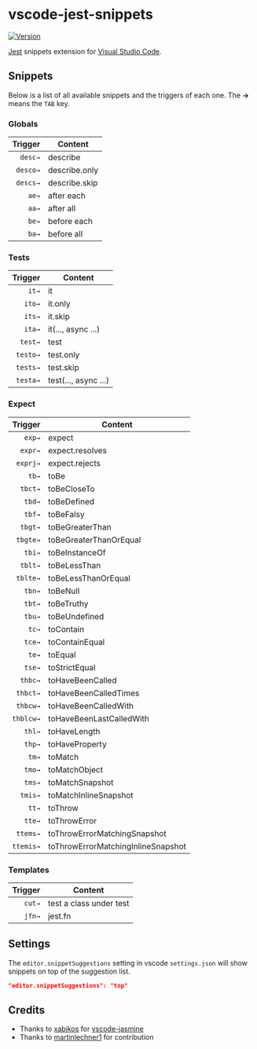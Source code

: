 # vscode-jest-snippets

[![Version](https://vsmarketplacebadge.apphb.com/version/andys8.jest-snippets.svg)](https://marketplace.visualstudio.com/items?itemName=andys8.jest-snippets)

[Jest](https://facebook.github.io/jest) snippets extension for [Visual Studio Code](https://code.visualstudio.com/).

## Snippets

Below is a list of all available snippets and the triggers of each one. The **→** means the `TAB` key.

### Globals

| Trigger  | Content       |
| -------: | ------------- |
| `desc→`  | describe      |
| `desco→` | describe.only |
| `descs→` | describe.skip |
| `ae→`    | after each    |
| `aa→`    | after all     |
| `be→`    | before each   |
| `ba→`    | before all    |

### Tests

| Trigger  | Content              |
| -------: | -------------------- |
| `it→`    | it                   |
| `ito→`   | it.only              |
| `its→`   | it.skip              |
| `ita→`   | it(..., async ...)   |
| `test→`  | test                 |
| `testo→` | test.only            |
| `tests→` | test.skip            |
| `testa→` | test(..., async ...) |

### Expect

| Trigger   | Content                            |
| --------: | ---------------------------------- |
| `exp→`    | expect                             |
| `expr→`   | expect.resolves                    |
| `exprj→`  | expect.rejects                     |
| `tb→`     | toBe                               |
| `tbct→`   | toBeCloseTo                        |
| `tbd→`    | toBeDefined                        |
| `tbf→`    | toBeFalsy                          |
| `tbgt→`   | toBeGreaterThan                    |
| `tbgte→`  | toBeGreaterThanOrEqual             |
| `tbi→`    | toBeInstanceOf                     |
| `tblt→`   | toBeLessThan                       |
| `tblte→`  | toBeLessThanOrEqual                |
| `tbn→`    | toBeNull                           |
| `tbt→`    | toBeTruthy                         |
| `tbu→`    | toBeUndefined                      |
| `tc→`     | toContain                          |
| `tce→`    | toContainEqual                     |
| `te→`     | toEqual                            |
| `tse→`    | toStrictEqual                      |
| `thbc→`   | toHaveBeenCalled                   |
| `thbct→`  | toHaveBeenCalledTimes              |
| `thbcw→`  | toHaveBeenCalledWith               |
| `thblcw→` | toHaveBeenLastCalledWith           |
| `thl→`    | toHaveLength                       |
| `thp→`    | toHaveProperty                     |
| `tm→`     | toMatch                            |
| `tmo→`    | toMatchObject                      |
| `tms→`    | toMatchSnapshot                    |
| `tmis→`   | toMatchInlineSnapshot              |
| `tt→`     | toThrow                            |
| `tte→`    | toThrowError                       |
| `ttems→`  | toThrowErrorMatchingSnapshot       |
| `ttemis→` | toThrowErrorMatchingInlineSnapshot |

### Templates

| Trigger | Content                 |
| ------: | ----------------------- |
| `cut→`  | test a class under test |
| `jfn→`  | jest.fn                 |

## Settings

The `editor.snippetSuggestions` setting in vscode `settings.json` will show snippets on top of the suggestion list.

```json
"editor.snippetSuggestions": "top"
```

## Credits

- Thanks to [xabikos](https://github.com/xabikos) for [vscode-jasmine](https://github.com/xabikos/vscode-jasmine)
- Thanks to [martinlechner1](https://github.com/martinlechner1) for contribution
